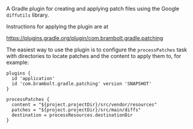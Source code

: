 
A Gradle plugin for creating and applying patch files using the Google `diffutils` library. 

Instructions for applying the plugin are at 

  https://plugins.gradle.org/plugin/com.brambolt.gradle.patching

The easiest way to use the plugin is to configure the `processPatches` task with 
directories to locate patches and the content to apply them to, for example:
```
plugins {
  id 'application'
  id 'com.brambolt.gradle.patching' version 'SNAPSHOT'
}

processPatches {
  content = "${project.projectDir}/src/vendor/resources"
  patches = "${project.projectDir}/src/main/diffs"
  destination = processResources.destinationDir
}
```
